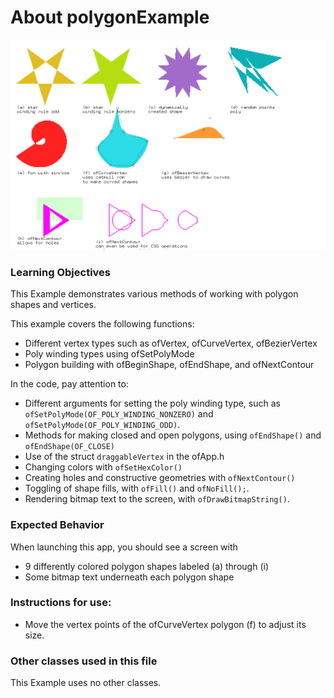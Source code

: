 # About polygonExample

![Screenshot of polygonExample](polygonExample.png)


### Learning Objectives

This Example demonstrates various methods of working with polygon shapes and vertices.

This example covers the following functions:

* Different vertex types such as ofVertex, ofCurveVertex, ofBezierVertex
* Poly winding types using ofSetPolyMode
* Polygon building with ofBeginShape, ofEndShape, and ofNextContour

In the code, pay attention to: 

* Different arguments for setting the poly winding type, such as ```ofSetPolyMode(OF_POLY_WINDING_NONZERO)``` and ```ofSetPolyMode(OF_POLY_WINDING_ODD)```.
* Methods for making closed and open polygons, using ```ofEndShape()``` and ```ofEndShape(OF_CLOSE)```
* Use of the struct ```draggableVertex``` in the ofApp.h
* Changing colors with ```ofSetHexColor()```
* Creating holes and constructive geometries with ```ofNextContour()```
* Toggling of shape fills, with ```ofFill()``` and ```ofNoFill();```.
* Rendering bitmap text to the screen, with ```ofDrawBitmapString()```.

### Expected Behavior

When launching this app, you should see a screen with

* 9 differently colored polygon shapes labeled (a) through (i)
* Some bitmap text underneath each polygon shape

### Instructions for use:

* Move the vertex points of the ofCurveVertex polygon (f) to adjust its size.

### Other classes used in this file

This Example uses no other classes.